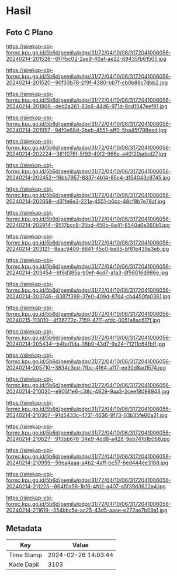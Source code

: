 # Hasil

## Foto C Plano

https://sirekap-obj-formc.kpu.go.id/5b6d/pemilu/pdpr/31/72/04/10/06/3172041006056-20240214-201528--6f7fbc02-2ae9-40af-ae22-89435fb61505.jpg

https://sirekap-obj-formc.kpu.go.id/5b6d/pemilu/pdpr/31/72/04/10/06/3172041006056-20240214-201520--90f33b78-2f9f-4380-bb7f-cb0b88c7dbb2.jpg

https://sirekap-obj-formc.kpu.go.id/5b6d/pemilu/pdpr/31/72/04/10/06/3172041006056-20240214-201806--ded2a261-83c6-44d6-971d-8cd1047eef91.jpg

https://sirekap-obj-formc.kpu.go.id/5b6d/pemilu/pdpr/31/72/04/10/06/3172041006056-20240214-201957--94f0e68d-0beb-4551-aff0-5ba45f798eed.jpg

https://sirekap-obj-formc.kpu.go.id/5b6d/pemilu/pdpr/31/72/04/10/06/3172041006056-20240214-202224--361f076f-5f93-40f2-966e-a40120aded27.jpg

https://sirekap-obj-formc.kpu.go.id/5b6d/pemilu/pdpr/31/72/04/10/06/3172041006056-20240214-202452--f6bb7957-8337-4b14-85c4-df54043c9745.jpg

https://sirekap-obj-formc.kpu.go.id/5b6d/pemilu/pdpr/31/72/04/10/06/3172041006056-20240214-202658--d31fe6e3-221a-4551-b0cc-48cf8b7e78af.jpg

https://sirekap-obj-formc.kpu.go.id/5b6d/pemilu/pdpr/31/72/04/10/06/3172041006056-20240214-202914--9517bcc8-35bd-450b-8a41-6540a6e360b1.jpg

https://sirekap-obj-formc.kpu.go.id/5b6d/pemilu/pdpr/31/72/04/10/06/3172041006056-20240214-203121--8eac9400-8641-45c0-be85-bf81e439a3eb.jpg

https://sirekap-obj-formc.kpu.go.id/5b6d/pemilu/pdpr/31/72/04/10/06/3172041006056-20240214-203454--6f6d385a-b0ef-4cd7-a1a3-df56016d986e.jpg

https://sirekap-obj-formc.kpu.go.id/5b6d/pemilu/pdpr/31/72/04/10/06/3172041006056-20240214-203746--8387f399-37e0-409d-87d4-cb4450fa0361.jpg

https://sirekap-obj-formc.kpu.go.id/5b6d/pemilu/pdpr/31/72/04/10/06/3172041006056-20240215-113010--4f36772c-7159-4711-afdc-0051a8ac617f.jpg

https://sirekap-obj-formc.kpu.go.id/5b6d/pemilu/pdpr/31/72/04/10/06/3172041006056-20240214-205434--b4be11da-08b0-43d7-9e24-71211c64fbff.jpg

https://sirekap-obj-formc.kpu.go.id/5b6d/pemilu/pdpr/31/72/04/10/06/3172041006056-20240214-205710--3834c3cd-7fbc-4f64-a117-ee30d8ad1574.jpg

https://sirekap-obj-formc.kpu.go.id/5b6d/pemilu/pdpr/31/72/04/10/06/3172041006056-20240214-210020--e905f1e6-c38c-4829-9aa3-2cee18098943.jpg

https://sirekap-obj-formc.kpu.go.id/5b6d/pemilu/pdpr/31/72/04/10/06/3172041006056-20240214-210307--91d5433c-4731-4636-9f73-03b35fe60a31.jpg

https://sirekap-obj-formc.kpu.go.id/5b6d/pemilu/pdpr/31/72/04/10/06/3172041006056-20240214-210627--910bb676-34e9-4dd8-a428-9eb741b1b068.jpg

https://sirekap-obj-formc.kpu.go.id/5b6d/pemilu/pdpr/31/72/04/10/06/3172041006056-20240214-210959--59ea4aaa-a4b2-4aff-bc57-6ed444ee3168.jpg

https://sirekap-obj-formc.kpu.go.id/5b6d/pemilu/pdpr/31/72/04/10/06/3172041006056-20240214-211225--864f0a58-1bf6-4fd2-a407-a5f39d3622a4.jpg

https://sirekap-obj-formc.kpu.go.id/5b6d/pemilu/pdpr/31/72/04/10/06/3172041006056-20240214-211619--354bbc5a-ac25-43d5-aaae-e272ae7b09a1.jpg


## Metadata

| Key        | Value               |
| ---------- | ------------------- |
| Time Stamp | 2024-02-26 14:03:44 |
| Kode Dapil | 3103                |



